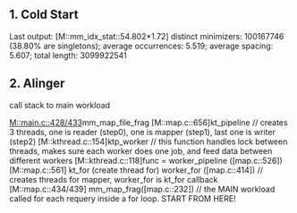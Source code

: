 ## 1. Cold Start
Last output: 
[M::mm_idx_stat::54.802*1.72] distinct minimizers: 100167746 (38.80% are singletons); average occurrences: 5.519; average spacing: 5.607; total length: 3099922541

## 2. Alinger
call stack to main workload

[M::main.c::428/433](mm_map_file->)mm_map_file_frag
[M::map.c::656]kt_pipeline  // creates 3 threads, one is reader (step0), one is mapper (step1), last one is writer (step2)
[M::kthread.c::154]ktp_worker   //  this function handles lock between threads, makes sure each worker does one job, and feed data between different workers
[M::kthread.c::118]func = worker_pipeline ([map.c::526])
[M::map.c::561] kt_for (create thread for) worker_for ([map.c::414]) // creates threads for mapper, worker_for is kt_for callback
[M::map.c::434/439] mm_map_frag([map.c::232]) // the MAIN workload called for each requery inside a for loop.  START FROM HERE! 
